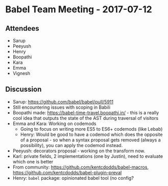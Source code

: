 # Babel Team Meeting - 2017-07-12
 
## Attendees

+ Sarup
+ Peeyush
+ Henry
+ Boopathi
+ Kara
+ Emma
+ Vignesh

## Discussion

- Sarup: https://github.com/babel/babel/pull/5911
- Still encountering issues with scoping in Babili
- Boopathi made: https://babel-time-travel.boopathi.in/ - this is a really cool idea that outputs the state of the AST during traversal of visitors
- Emma and Kara: Working on codemods
  - Going to focus on writing more ES5 to ES6+ codemods (like Lebab)
  - Henry: Would be good to have a codemod which does the opposite of a proposal - so when a syntax proposal gets removed (always a possibility), you can apply the codemod instead.
- Peeyush: decorators proposal - working on the transform now.
- Karl: private fields, 2 implementations (one by Justin), need to evaluate which one is better
- From community: https://github.com/kentcdodds/babel-macros, https://github.com/kentcdodds/babel-plugin-preval
- Henry: `babel` package: opinionated babel tool (no config?
